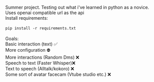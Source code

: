 Summer project. Testing out what i've learned in python as a novice.\
Uses openai compatible url as the api\
Install requirements:\
\
``
pip install -r requirements.txt
``
\
\
Goals:\
Basic interaction (text) ✅\
More configuration ⛔\
More interactions (Random Dms) ❌\
Speech to text (Faster Whisper)❌\
Text to speech (Alltalk/kokoro) ❌\
Some sort of avatar facecam (Vtube studio etc.) ❌


